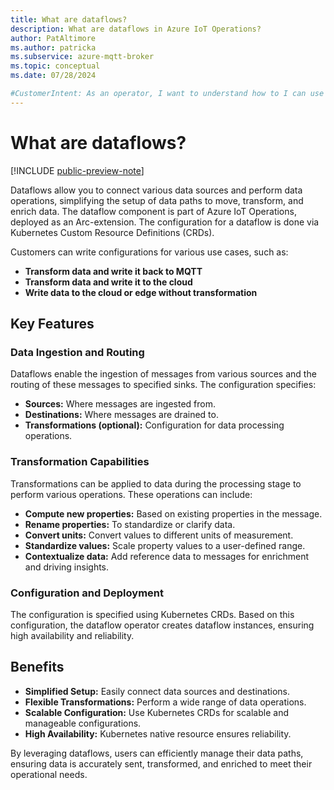 ```yaml
---
title: What are dataflows?
description: What are dataflows in Azure IoT Operations?
author: PatAltimore
ms.author: patricka
ms.subservice: azure-mqtt-broker
ms.topic: conceptual
ms.date: 07/28/2024

#CustomerIntent: As an operator, I want to understand how to I can use dataflows connect data sources.
---
```


# What are dataflows?

[!INCLUDE [public-preview-note](../includes/public-preview-note.md)]

Dataflows allow you to connect various data sources and perform data operations, simplifying the setup of data paths to move, transform, and enrich data. The dataflow component is part of Azure IoT Operations, deployed as an Arc-extension. The configuration for a dataflow is done via Kubernetes Custom Resource Definitions (CRDs).

Customers can write configurations for various use cases, such as:
- **Transform data and write it back to MQTT**
- **Transform data and write it to the cloud**
- **Write data to the cloud or edge without transformation**

## Key Features

### Data Ingestion and Routing
Dataflows enable the ingestion of messages from various sources and the routing of these messages to specified sinks. The configuration specifies:
- **Sources:** Where messages are ingested from.
- **Destinations:** Where messages are drained to.
- **Transformations (optional):** Configuration for data processing operations.

### Transformation Capabilities
Transformations can be applied to data during the processing stage to perform various operations. These operations can include:
- **Compute new properties:** Based on existing properties in the message.
- **Rename properties:** To standardize or clarify data.
- **Convert units:** Convert values to different units of measurement.
- **Standardize values:** Scale property values to a user-defined range.
- **Contextualize data:** Add reference data to messages for enrichment and driving insights.

### Configuration and Deployment
The configuration is specified using Kubernetes CRDs. Based on this configuration, the dataflow operator creates dataflow instances, ensuring high availability and reliability.

## Benefits
- **Simplified Setup:** Easily connect data sources and destinations.
- **Flexible Transformations:** Perform a wide range of data operations.
- **Scalable Configuration:** Use Kubernetes CRDs for scalable and manageable configurations.
- **High Availability:** Kubernetes native resource ensures reliability.

By leveraging dataflows, users can efficiently manage their data paths, ensuring data is accurately sent, transformed, and enriched to meet their operational needs.
